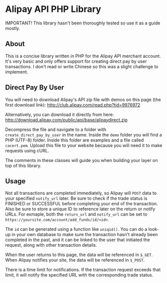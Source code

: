 Alipay API PHP Library
======================

IMPORTANT! This library hasn't been thoroughly tested so use it as a guide mostly.

## About

This is a concise library written in PHP for the Alipay API merchant account. It's very basic and only offers support for creating direct pay by user transactions. I don't read or write Chinese so this was a slight challenge to implement.

## Direct Pay By User

You will need to download Alipay's API zip file with demos on this page (the first download link):
http://club.alipay.com/read.php?tid=9976972

Alternatively, you can download it directly from here:
http://download.alipay.com/public/api/base/alipaydirect.zip

Decompress the file and navigate to a folder with `create_direct_pay_by_user` in the name. Inside the `demo` folder you will find a PHP (UTF-8) folder. Inside this folder are examples and a file called `cacert.pem`. Upload this file to your website because you will need it to make requests using cURL.

The comments in these classes will guide you when building your layer on top of this library.

## Usage

Not all transactions are completed immediately, so Alipay will `POST` data to your specified `notify_url` later. Be sure to check if the trade status is FINISHED or SUCCESSFUL before completing your end of the transaction. Also be sure to store a unique ID to reference later on the return or notify URLs. For exmaple, both the `return_url` and `notify_url` can be set to `https://yoursite.com/account/add_funds/id/<id>`.

The `id` can be generated using a function like `uniqid()`. You can do a look-up in your own database to make sure the transaction hasn't already been completed in the past, and it can be linked to the user that initiated the request, along with other transaction details.

When the user returns to this page, the data will be referenced in `$_GET`. When Alipay notifies your site, the data will be referenced in `$_POST`.

There is a time limit for notifications. If the transaction request exceeds that limit, it will notify the specified URL with the corresponding trade status.